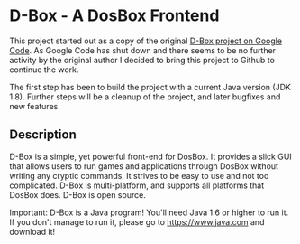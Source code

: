 # D-Box - A DosBox Frontend

This project started out as a copy of the original [D-Box project on Google Code](https://code.google.com/archive/p/dbox/).
As Google Code has shut down and there seems to be no further activity by the original author I decided to bring this project
to Github to continue the work.

The first step has been to build the project with a current Java version (JDK 1.8). Further steps will be a cleanup of the project,
and later bugfixes and new features. 

## Description

D-Box is a simple, yet powerful front-end for DosBox. It provides a slick GUI that allows users to run games and 
applications through DosBox without writing any cryptic commands. It strives to be easy to use and not too complicated. 
D-Box is multi-platform, and supports all platforms that DosBox does. D-Box is open source. 

Important: D-Box is a Java program! You'll need Java 1.6 or higher to run it. If you don't manage to run it, please 
go to https://www.java.com and download it!
